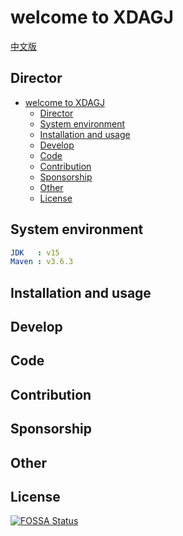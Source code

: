 # welcome to XDAGJ

[中文版](./docs/README_zh.md)
## Director
- [welcome to XDAGJ](#welcome-to-xdagj)
  - [Director](#director)
  - [System environment](#system-environment)
  - [Installation and usage](#installation-and-usage)
  - [Develop](#develop)
  - [Code](#code)
  - [Contribution](#contribution)
  - [Sponsorship](#sponsorship)
  - [Other](#other)
  - [License](#license)

## System environment
```yaml
JDK   : v15
Maven : v3.6.3
```
## Installation and usage

## Develop

## Code

## Contribution

## Sponsorship

## Other

## License

[![FOSSA Status](https://app.fossa.com/api/projects/git%2Bgithub.com%2FXDagger%2Fxdagj.svg?type=large)](https://app.fossa.com/projects/git%2Bgithub.com%2FXDagger%2Fxdagj?ref=badge_large)

